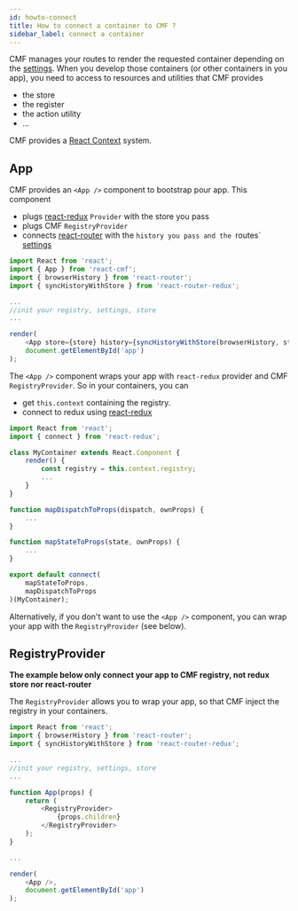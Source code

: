 ```yaml
---
id: howto-connect
title: How to connect a container to CMF ?
sidebar_label: connect a container
---
```


CMF manages your routes to render the requested container depending on the [settings](core-settings.md).
When you develop those containers (or other containers in you app), you need to access to resources and utilities that CMF provides

- the store
- the register
- the action utility
- ...

CMF provides a [React Context](https://facebook.github.io/react/docs/context.html) system.

## App

CMF provides an `<App />` component to bootstrap pour app. This component

- plugs [react-redux](https://github.com/reactjs/react-redux) `Provider` with the store you pass
- plugs CMF `RegistryProvider`
- connects [react-router](https://github.com/ReactTraining/react-router) with the `history you pass and the `routes` [settings](core-settings.md)

```javascript
import React from 'react';
import { App } from 'react-cmf';
import { browserHistory } from 'react-router';
import { syncHistoryWithStore } from 'react-router-redux';

...
//init your registry, settings, store
...

render(
	<App store={store} history={syncHistoryWithStore(browserHistory, store)} />,
	document.getElementById('app')
);
```

The `<App />` component wraps your app with `react-redux` provider and CMF `RegistryProvider`.
So in your containers, you can

- get `this.context` containing the registry.
- connect to redux using [react-redux](https://github.com/reactjs/react-redux)

```javascript
import React from 'react';
import { connect } from 'react-redux';

class MyContainer extends React.Component {
    render() {
        const registry = this.context.registry;
        ...
    }
}

function mapDispatchToProps(dispatch, ownProps) {
	...
}

function mapStateToProps(state, ownProps) {
    ...
}

export default connect(
	mapStateToProps,
	mapDispatchToProps
)(MyContainer);
```

Alternatively, if you don't want to use the `<App />` component, you can wrap your app with the `RegistryProvider` (see below).

## RegistryProvider

**The example below only connect your app to CMF registry, not redux store nor react-router**

The `RegistryProvider` allows you to wrap your app, so that CMF inject the registry in your containers.

```javascript
import React from 'react';
import { browserHistory } from 'react-router';
import { syncHistoryWithStore } from 'react-router-redux';

...
//init your registry, settings, store
...

function App(props) {
	return (
        <RegistryProvider>
            {props.children}
        </RegistryProvider>
	);
}

...

render(
	<App />,
	document.getElementById('app')
);
```
